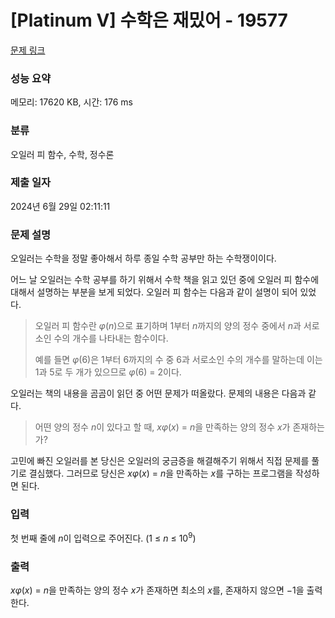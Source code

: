 # [Platinum V] 수학은 재밌어 - 19577 

[문제 링크](https://www.acmicpc.net/problem/19577) 

### 성능 요약

메모리: 17620 KB, 시간: 176 ms

### 분류

오일러 피 함수, 수학, 정수론

### 제출 일자

2024년 6월 29일 02:11:11

### 문제 설명

<p>오일러는 수학을 정말 좋아해서 하루 종일 수학 공부만 하는 수학쟁이이다.</p>

<p>어느 날 오일러는 수학 공부를 하기 위해서 수학 책을 읽고 있던 중에 오일러 피 함수에 대해서 설명하는 부분을 보게 되었다. 오일러 피 함수는 다음과 같이 설명이 되어 있었다.</p>

<blockquote>
<p>오일러 피 함수란 <em>φ</em>(<em>n</em>)으로 표기하며 1부터 <em>n</em>까지의 양의 정수 중에서 <em>n</em>과 서로소인 수의 개수를 나타내는 함수이다.</p>

<p>예를 들면 <em>φ</em>(6)은 1부터 6까지의 수 중 6과 서로소인 수의 개수를 말하는데 이는 1과 5로 두 개가 있으므로 <em>φ</em>(6) = 2이다.</p>
</blockquote>

<p>오일러는 책의 내용을 곰곰이 읽던 중 어떤 문제가 떠올랐다. 문제의 내용은 다음과 같다.</p>

<blockquote>
<p>어떤 양의 정수 <em>n</em>이 있다고 할 때, <em>xφ</em>(<em>x</em>) = <em>n</em>을 만족하는 양의 정수 <em>x</em>가 존재하는가?</p>
</blockquote>

<p>고민에 빠진 오일러를 본 당신은 오일러의 궁금증을 해결해주기 위해서 직접 문제를 풀기로 결심했다. 그러므로 당신은 <em>xφ</em>(<em>x</em>) = <em>n</em>을 만족하는 <em>x</em>를 구하는 프로그램을 작성하면 된다.</p>

### 입력 

 <p>첫 번째 줄에 <em>n</em>이 입력으로 주어진다. (1 ≤ <i>n</i> ≤ 10<sup>9</sup>)</p>

### 출력 

 <p><em>xφ</em>(<em>x</em>) = <em>n</em>을 만족하는 양의 정수 <em>x</em>가 존재하면 최소의 <em>x</em>를, 존재하지 않으면 −1을 출력한다.</p>

